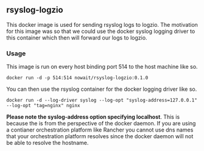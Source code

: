 ## rsyslog-logzio

This docker image is used for sending rsyslog logs to logzio.  The motivation for this image was so that we could use the docker syslog logging driver to this container which then will forward our logs to logzio.

### Usage

This image is run on every host binding port 514 to the host machine like so.

```
docker run -d -p 514:514 nowait/rsyslog-logzio:0.1.0
```

You can then use the rsyslog container for the docker logging driver like so.

```
docker run -d --log-driver syslog --log-opt "syslog-address=127.0.0.1" --log-opt "tag=nginx" nginx
```

**Please note the syslog-address option specifying localhost**.  This is because the is from the perspective of the docker daemon.  If you are using a contianer orchestration platform like Rancher you cannot use dns names that your orchestration platform resolves since the docker daemon will not be able to resolve the hostname.
